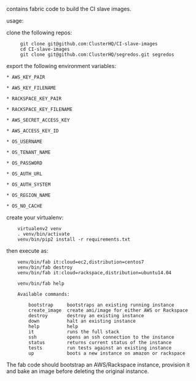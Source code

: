 contains fabric code to build the CI slave images.

usage:

clone the following repos:


```
     git clone git@github.com:ClusterHQ/CI-slave-images
     cd CI-slave-images
     git clone git@github.com:ClusterHQ/segredos.git segredos
```

export the following environment variables:

    * AWS_KEY_PAIR

    * AWS_KEY_FILENAME

    * RACKSPACE_KEY_PAIR

    * RACKSPACE_KEY_FILENAME

    * AWS_SECRET_ACCESS_KEY

    * AWS_ACCESS_KEY_ID

    * OS_USERNAME

    * OS_TENANT_NAME

    * OS_PASSWORD

    * OS_AUTH_URL

    * OS_AUTH_SYSTEM

    * OS_REGION_NAME

    * OS_NO_CACHE


create your virtualenv:

```
    virtualenv2 venv
    . venv/bin/activate
    venv/bin/pip2 install -r requirements.txt

```

then execute as:

```
    venv/bin/fab it:cloud=ec2,distribution=centos7
    venv/bin/fab destroy
    venv/bin/fab it:cloud=rackspace,distribution=ubuntu14.04

    venv/bin/fab help

    Available commands:

        bootstrap     bootstraps an existing running instance
        create_image  create ami/image for either AWS or Rackspace
        destroy       destroy an existing instance
        down          halt an existing instance
        help          help
        it            runs the full stack
        ssh           opens an ssh connection to the instance
        status        returns current status of the instance
        tests         run tests against an existing instance
        up            boots a new instance on amazon or rackspace

```

The fab code should bootstrap an AWS/Rackspace instance,
provision it and bake an image before deleting the original instance.